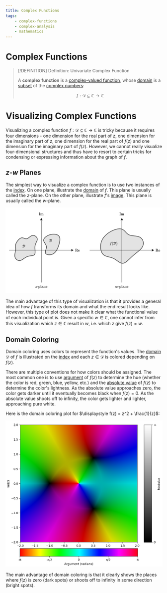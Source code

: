 ```yaml
---
title: Complex Functions
tags:
    - complex-functions
    - complex-analysis
    - mathematics
---
```


# Complex Functions

>[!DEFINITION] Definition: Univariate Complex Function
>
>A **complex function** is a [complex-valued function](Complex-Valued%20Function.md), whose [domain](../../Functions/index.md) is a [subset](../../../Set%20Theory/index.md) of the [complex numbers](../../../Algebra/Fields/The%20Complex%20Numbers/index.md):
>
>$$
>f: \mathcal{D} \subseteq \mathbb{C} \to \mathbb{C}
>$$
>

# Visualizing Complex Functions

Visualizing a complex function $f: \mathcal{D} \subseteq \mathbb{C} \to \mathbb{C}$ is tricky because it requires four dimensions - one dimension for the real part of $z$, one dimension for the imaginary part of $z$, one dimension for the real part of $f(z)$ and one dimension for the imaginary part of $f(z)$. However, we cannot really visualize four-dimensional structures and thus have to resort to certain tricks for condensing or expressing information about the graph of $f$.

## $z$-$w$ Planes

The simplest way to visualize a complex function is to use two instances of the [index](../../../Algebra/Fields/The%20Complex%20Numbers/index.md#the%20complex%20plane). On one plane, illustrate the [domain](../../Functions/index.md) of $f$. This plane is usually called the $z$-plane. On the other plane, illustrate $f$'s [image](../../Functions/index.md). This plane is usually called the $w$-plane.

![](res/z-w%20Planes.svg)

The main advantage of this type of visualization is that it provides a general idea of how $f$ transforms its domain and what the end result looks like. However, this type of plot does not make it clear what the functional value of each individual point is. Given a specific $w \in \mathbb{C}$, one cannot infer from this visualization which $z \in \mathbb{C}$ result in $w$, i.e. which $z$ give $f(z) = w$.  

## Domain Coloring

Domain coloring uses colors to represent the function's values. The [domain](../../Functions/index.md) $\mathcal{D}$ of $f$ is illustrated on the [index](../../../Algebra/Fields/The%20Complex%20Numbers/index.md#the%20complex%20plane) and each $z \in \mathcal{D}$ is colored depending on $f(z)$. 

There are multiple conventions for how colors should be assigned. The most common one is to use [argument](../../../Algebra/Fields/The%20Complex%20Numbers/index.md) of $f(z)$ to determine the hue (whether the color is red, green, blue, yellow, etc.) and the [absolute value](../../../Algebra/Fields/The%20Complex%20Numbers/index.md) of $f(z)$ to determine the color's lightness. As the absolute value approaches zero, the color gets darker until it eventually becomes black when $f(z) = 0$. As the absolute value shoots off to infinity, the color gets lighter and lighter, approaching pure white.

Here is the domain coloring plot for $\displaystyle f(z) = z^2 + \frac{1}{z}$:

![](res/Domain%20Coloring.png)

The main advantage of domain coloring is that it clearly shows the places where $f(z)$ is zero (dark spots) or shoots off to infinity in some direction (bright spots).